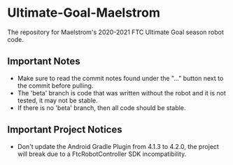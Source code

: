 # Ultimate-Goal-Maelstrom
The repository for Maelstrom's 2020-2021 FTC Ultimate Goal season robot code.

## Important Notes
* Make sure to read the commit notes found under the "..." button next to the commit before pulling.
* The 'beta' branch is code that was written without the robot and it is not tested, it may not be stable.
* If there is no 'beta' branch, then all code should be stable.

## Important Project Notices
* Don't update the Android Gradle Plugin from 4.1.3 to 4.2.0, the project will break due to a FtcRobotController SDK incompatibility.
